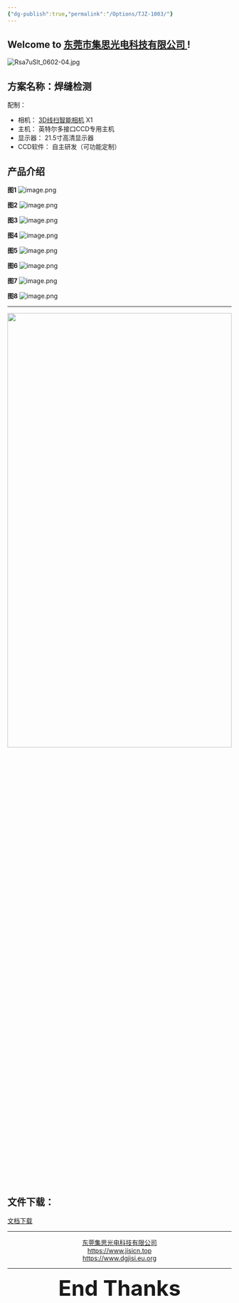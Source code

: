 ```yaml
---
{"dg-publish":true,"permalink":"/Options/TJZ-1003/"}
---
```



## Welcome to [东莞市集思光电科技有限公司 ](https://jisicn.top) ! 

![Rsa7uSlt_0602-04.jpg](https://tc.jisicn.top/img/202408131444746.png)

## 方案名称：焊缝检测
配制：
- 相机： [3D线扫智能相机](https://tc.jisicn.top/img/202408131444746.png)    X1  
- 主机： 英特尔多接口CCD专用主机
- 显示器： 21.5寸高清显示器
- CCD软件： 自主研发（可功能定制）

<!-- 分割 --><div STYLE="page-break-after: always;"></div>

## 产品介绍

**图1**
![image.png](https://tc.jisicn.top/img/202408131446007.png)

**图2**
![image.png](https://tc.jisicn.top/img/202408131447907.png)
<!-- 分割 --><div STYLE="page-break-after: always;"></div>
**图3**
![image.png](https://tc.jisicn.top/img/202408131448713.png)

**图4**
![image.png](https://tc.jisicn.top/img/202408131448425.png)
<!-- 分割 --><div STYLE="page-break-after: always;"></div>
**图5**
![image.png](https://tc.jisicn.top/img/202408131449892.png)

**图6**
![image.png](https://tc.jisicn.top/img/202408131451698.png)
<!-- 分割 --><div STYLE="page-break-after: always;"></div>
**图7**
![image.png](https://tc.jisicn.top/img/202408131452816.png)

**图8**
![image.png](https://tc.jisicn.top/img/202408131453987.png)
<!-- 分割 --><div STYLE="page-break-after: always;"></div>

---

<div align="center"><img src="https://tc.jisicn.top/img/202304122151817.JPG" width="100%" height="50%"></img></div>

## 文件下载：
[文档下载](https://jisi.lanzout.com/i5cEt27bhfle)

---

<center><a href="Https://www.jisicn.top" target="_blank">东莞集思光电科技有限公司</a></center>
<center><a href="Https://www.jisicn.top" target="_blank">https://www.jisicn.top</a></center>
<center><a href="Https://www.dgjisi.eu.org" target="_blank">https://www.dgjisi.eu.org</a></center>

---

<div align='center' ><font size='50'><b>End Thanks</b></font></div>